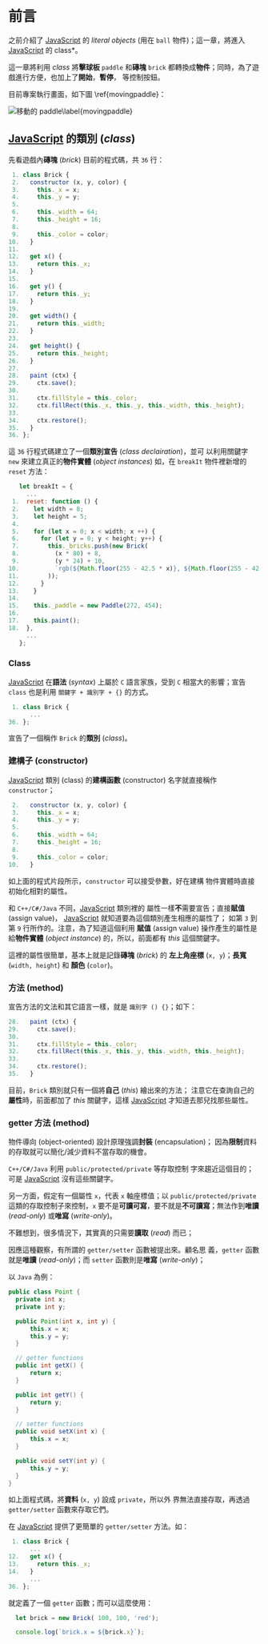 <!---
  @file       chapter_07.md
  @date       12/06/2018 created.
  @copyright  CC-BY, (C) 2017 Yiwei Chiao
  @detail
    This file is machine-generated. DONOT MODIFY IT DIRECTLY.
-->
# 前言

 之前介紹了 [JavaScript][mdnJavaScript] 的 *literal objects* (用在
  ```ball``` 物件)；這一章，將進入 [JavaScript][mdnJavaScript] 的
  class*。

 這一章將利用 *class* 將**擊球板** ```paddle``` 和**磚塊** ```brick``` 
 都轉換成**物件**；同時，為了遊戲進行方便，也加上了**開始**，**暫停**，
 等控制按鈕。

 目前專案執行畫面，如下圖 \ref{movingpaddle}：

  ![移動的 paddle\label{movingpaddle}](images/movingpaddle.png)

<!-- intro.md -->

## [JavaScript][mdnJavaScript] 的**類別** (*class*)

  先看遊戲內**磚塊** (*brick*) 目前的程式碼，共 `36` 行：

```javascript
 1. class Brick {
 2.   constructor (x, y, color) {
 3.     this._x = x;
 4.     this._y = y;
 5.
 6.     this._width = 64;
 7.     this._height = 16;
 8.
 9.     this._color = color;
10.   }
11.
12.   get x() {
13.     return this._x;
14.   }
15.
16.   get y() {
17.     return this._y;
18.   }
19.
20.   get width() {
21.     return this._width;
22.   }
23.
24.   get height() {
25.     return this._height;
26.   }
27.
28.   paint (ctx) {
29.     ctx.save();
30.
31.     ctx.fillStyle = this._color;
32.     ctx.fillRect(this._x, this._y, this._width, this._height);
33.
34.     ctx.restore();
35.   }
36. };
```

  這 `36` 行程式碼建立了一個**類別宣告** (*class declairation*)，並可
  以利用關鍵字 ```new``` 來建立真正的**物件實體** (*object instances*)
  如，在 ```breakIt``` 物件裡新增的 ```reset``` 方法：

```JavaScript
   let breakIt = {
     ...
 1.  reset: function () {
 2.    let width = 8;
 3.    let height = 5;
 4.
 5.    for (let x = 0; x < width; x ++) {
 6.      for (let y = 0; y < height; y++) {
 7.        this._bricks.push(new Brick(
 8.          (x * 80) + 8,
 9.          (y * 24) + 10,
10.          `rgb(${Math.floor(255 - 42.5 * x)}, ${Math.floor(255 - 42.5 * y)}, 0)`
11.        ));
12.      }
13.    }
14.
15.    this._paddle = new Paddle(272, 454);
16.
17.    this.paint();
18.  },
     ...
   };
```

### Class

  [JavaScript][mdnJavaScript] 在**語法** (*syntax*) 上屬於 ```C```
  語言家族，受到 ```C``` 相當大的影響；宣告 ```class``` 也是利用
  ```關鍵字 + 識別字 + {}``` 的方式。

```JavaScript
 1. class Brick {
      ...
36. };
```

  宣告了一個稱作 ```Brick``` 的**類別** (*class*)。

### 建構子 (constructor)

  [JavaScript][mdnJavaScript] 類別 (class) 的**建構函數** (constructor)
  名字就直接稱作 ```constructor```；

```JavaScript
 2.   constructor (x, y, color) {
 3.     this._x = x;
 4.     this._y = y;
 5.
 6.     this._width = 64;
 7.     this._height = 16;
 8.
 9.     this._color = color;
10.   }
```

  如上面的程式片段所示，```constructor``` 可以接受參數，好在建構
  物件實體時直接初始化相對的屬性。

  和 ```C++/C#/Java``` 不同，[JavaScript][mdnJavaScript] 類別裡的
  屬性一樣**不**需要宣告；直接**賦值** (assign value)，
  [JavaScript][mdnJavaScript] 就知道要為這個類別產生相應的屬性了；
  如第 ```3``` 到第 ```9``` 行所作的。注意，為了知道這個利用
  **賦值** (assign value) 操作產生的屬性是給**物件實體** (*object
  instance*) 的，所以，前面都有 *this* 這個關鍵字。

  這裡的屬性很簡單，基本上就是記錄**磚塊** (*brick*) 的
  **左上角座標** (```x, y```)；**長寬** (```width, height```) 和
  **顏色** (```color```)。

### 方法 (method)

  宣告方法的文法和其它語言一樣，就是 ```識別字 () {}```；如下：

```JavaScript
28.   paint (ctx) {
29.     ctx.save();
30.
31.     ctx.fillStyle = this._color;
32.     ctx.fillRect(this._x, this._y, this._width, this._height);
33.
34.     ctx.restore();
35.   }
```

  目前，```Brick``` 類別就只有一個將**自己** (*this*) 繪出來的方法；
  注意它在查詢自己的**屬性**時，前面都加了 *this* 關鍵字，這樣
  [JavaScript][mdnJavaScript] 才知道去那兒找那些屬性。

### getter 方法 (method)

  物件導向 (object-oriented) 設計原理強調**封裝** (encapsulation)；
  因為**限制**資料的存取就可以簡化/減少資料不當存取的機會。

  ```C++/C#/Java``` 利用 ```public/protected/private``` 等存取控制
  字來趨近這個目的；可是 [JavaScript][mdnJavaScript] 沒有這些關鍵字。

  另一方面，假定有一個屬性 ```x```，代表 ```x``` 軸座標值；以
  ```public/protected/private``` 這類的存取控制子來控制，```x```
  要不是**可讀可寫**，要不就是**不可讀寫**；無法作到**唯讀**
  (*read-only*) 或**唯寫** (*write-only*)。

  不難想到，很多情況下，其實真的只需要**讀取** (*read*) 而已；

  因應這種觀察，有所謂的 ```getter/setter``` 函數被提出來。顧名思
  義，```getter``` 函數就是**唯讀** (*read-only*)；而
  ```setter``` 函數則是**唯寫** (*write-only*)；

  以 ```Java``` 為例：

```Java
public class Point {
  private int x;
  private int y;

  public Point(int x, int y) {
      this.x = x;
      this.y = y;
  }

  // getter functions
  public int getX() {
      return x;
  }

  public int getY() {
      return y;
  }

  // setter functions
  public void setX(int x) {
      this.x = x;
  }

  public void setY(int y) {
      this.y = y;
  }
}
```

  如上面程式碼，將**資料** (```x, y```) 設成 ```private```，所以外
  界無法直接存取，再透過 ```getter/setter``` 函數來存取它們。

  在 [JavaScript][mdnJavaScript] 提供了更簡單的 ```getter/setter```
  方法。如：

```JavaScript
 1. class Brick {
      ...
12.   get x() {
13.     return this._x;
14.   }
      ...
36. };
```

  就定義了一個 ```getter``` 函數；而可以這麼使用：

```JavaScript
  let brick = new Brick( 100, 100, 'red');

  console.log(`brick.x = ${brick.x}`);
```

<!-- class.md -->

[ECMAScript]: https://www.ecma-international.org/publications/standards/Ecma-262.htm
[breakit]: https://github.com/ywchiao/breakit.git
[breakout]: https://en.wikipedia.org/wiki/Breakout_(video_game)
[nodejs]: https://nodejs.org
[atom]: https://atom.io
[babeljs]: https://babeljs.io
[browserify]: http://browserify.org
[git]: https://git-scm.com
[github]: https://github.com
[ide]: https://en.wikipedia.org/wiki/Integrated_development_environment
[rollupjs]: https://rollupjs.org
[terser]: https://github.com/terser-js/terser
[torvalds]: https://en.wikipedia.org/wiki/Linus_Torvalds
[typescript]: https://www.typescriptlang.org
[vcs]: https://en.wikipedia.org/wiki/Version_control
[vscode]: https://github.com/Microsoft/vscode
[webpack]: https://webpack.github.io
[brew]: https://github.com/Homebrew/brew
[cli]: https://en.wikipedia.org/wiki/Command-line_interface
[cmder]: https://github.com/cmderdev/cmder
[gui]: https://en.wikipedia.org/wiki/Graphical_user_interface
[npm]: https://www.npmjs.com
[nvm]: https://github.com/creationix/nvm
[vim]: https://vim.sourceforge.io
[xcode]: https://developer.apple.com/xcode
[commonmark]: http://commonmark.org
[gfm]: https://github.github.com/gfm
[gitignore]: https://git-scm.com/docs/gitignore
[markdown]: https://en.wikipedia.org/wiki/Markdown
[MIT]: https://opensource.org/licenses/MIT
[scriptingLanguage]: https://en.wikipedia.org/wiki/Scripting_language
[shellScript]: https://en.wikipedia.org/wiki/Shell_script
[mdnCSS]: https://developer.mozilla.org/en-US/docs/Web/CSS
[mdnHTML]: https://developer.mozilla.org/en-US/docs/Web/HTML
[mdnJavaScript]: https://developer.mozilla.org/zh-TW/docs/Web/JavaScript
[wikiCSS]: https://en.wikipedia.org/wiki/Cascading_Style_Sheets
[wikiECMAScript]: https://en.wikipedia.org/wiki/ECMAScript
[wikiHTML]: https://en.wikipedia.org/wiki/HTML
[githubHead]: https://github.com/joshbuchea/HEAD
[mdnHTML5]: https://developer.mozilla.org/en-US/docs/Web/Guide/HTML/HTML5
[wikiMarkdown]: https://en.wikipedia.org/wiki/Markdown
[wikiMarkupLang]: https://en.wikipedia.org/wiki/Markup_language
[wikiMetadata]: https://en.wikipedia.org/wiki/Metadata
[wikiProgLang]: https://en.wikipedia.org/wiki/Programming_language
[wikiText]: https://en.wikipedia.org/wiki/Text_(literary_theory)
[wikiXML]: https://en.wikipedia.org/wiki/XML
[wikiYAML]: https://en.wikipedia.org/wiki/YAML
[chrome]: https://www.google.com.tw/chrome
[firefox]: https://www.mozilla.org/zh-TW/firefox/
[jade]: http://jade-lang.com/
[jinja]: http://jinja.pocoo.org/
[mdnDOM]: https://developer.mozilla.org/en-US/docs/Web/API/Document_Object_Model
[mdnSVG]: https://developer.mozilla.org/kab/docs/Web/SVG
[mdnXML]: https://developer.mozilla.org/en-US/docs/XML_introduction
[PHP]: https://secure.php.net/
[Python]: https://www.python.org/
[Ruby]: https://www.ruby-lang.org/zh_tw/
[twig]: https://twig.symfony.com/
[wikiERuby]: https://en.wikipedia.org/wiki/ERuby
[wikiJSP]: https://en.wikipedia.org/wiki/JavaServer_Pages
[wikiTemplatEngine]: https://en.wikipedia.org/wiki/Template_processor
[mdnCanvas2D]: https://developer.mozilla.org/en-US/docs/Web/API/CanvasRenderingContext2D
[mdnWebGL]: https://developer.mozilla.org/en-US/docs/Web/API/WebGL_API
[^ECMAScript]: https://en.wikipedia.org/wiki/ECMAScript
[^breakit]: https://github.com/ywchiao/breakit
[^breakout]: https://en.wikipedia.org/wiki/Breakout_(video_game)
[^nodejs]: https://nodejs.org
[^atom]: https://atom.io
[^babeljs]: https://babeljs.io
[^browserify]: http://browserify.org
[^git]: https://git-scm.com
[^github]: https://github.com
[^ide]: https://en.wikipedia.org/wiki/Integrated_development_environment
[^rollupjs]: https://rollupjs.org
[^terser]: https://github.com/terser-js/terser
[^torvalds]: https://en.wikipedia.org/wiki/Linus_Torvalds
[^typescript]: https://www.typescriptlang.org
[^vcs]: https://en.wikipedia.org/wiki/Version_control
[^vscode]: https://github.com/Microsoft/vscode
[^webpack]: https://webpack.github.io
[^brew]: https://github.com/Homebrew/brew
[^cli]: https://en.wikipedia.org/wiki/Command-line_interface
[^cmder]: https://github.com/cmderdev/cmder
[^gui]: https://en.wikipedia.org/wiki/Graphical_user_interface
[^npm]: https://www.npmjs.com
[^nvm]: https://github.com/creationix/nvm
[^vim]: https://vim.sourceforge.io
[^xcode]: https://developer.apple.com/xcode
[^commonmark]: http://commonmark.org
[^gfm]: https://github.github.com/gfm
[^gitignore]: https://git-scm.com/docs/gitignore
[^markdown]: https://en.wikipedia.org/wiki/Markdown
[^MIT]: https://opensource.org/licenses/MIT

<!--- chapter_07.md -->
